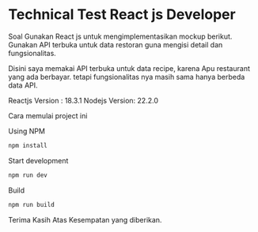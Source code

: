 # Technical Test React js Developer

Soal
Gunakan React js untuk mengimplementasikan mockup berikut. Gunakan API terbuka untuk data restoran guna mengisi detail dan fungsionalitas.

Disini saya memakai API terbuka untuk data recipe, karena Apu restaurant yang ada berbayar. tetapi fungsionalitas nya masih sama hanya berbeda data API.

Reactjs Version : 18.3.1
Nodejs Version: 22.2.0

Cara memulai project ini

Using NPM
```bash
npm install 
```

Start development
```bash
npm run dev
```

Build
```bash
npm run build
```

Terima Kasih Atas Kesempatan yang diberikan.